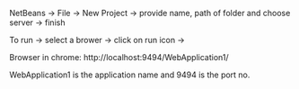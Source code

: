 NetBeans -> File -> New Project -> provide name, path of folder and choose server -> finish

To run -> select a brower -> click on run icon -> 

Browser in chrome:
http://localhost:9494/WebApplication1/

WebApplication1 is the application name and 9494 is the port no.